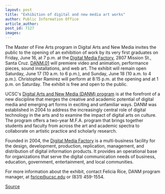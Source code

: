 ```yaml
---
layout: post
title: "Exhibition of digital and new media art works"
author: Public Information Office
article_author: 
post_id: 7127
images:
---
```


<a name="content" id="content"></a>
<p>
  The Master of Fine Arts program in Digital Arts and New Media invites the public to the opening of an exhibition of work by its very first graduates on Friday, June 16, at 7 p.m. at the <a href="http://www.digitalmediafactory.net">Digital Media Factory</a>, 2807 Mission St., Santa Cruz. <a href="http://danm.ucsc.edu/web/DANM.01">DANM.01</a> will premiere video and animation, performance pieces, sound installations, and web art. The exhibit will remain open Saturday, June 17 (10 a.m. to 6 p.m.), and Sunday, June 18 (10 a.m. to 4 p.m.). Christopher Ramirez will perform at 8:15 p.m. at the opening and at 1 p.m. on Saturday. The exhibit is free and open to the public.
</p>
<p>
  UCSC's <a href="http://danm.ucsc.edu">Digital Arts and New Media (DANM) program</a> is at the forefront of a new discipline that merges the creative and academic potential of digital media and emerging art forms in exciting and unfamiliar ways. DANM was established in 2004 to address the increasingly central role of digital technology in the arts and to examine the impact of digital arts on culture. The program offers a two-year M.F.A. program that brings together students and faculty from across the art and academic spectra to collaborate on artistic practice and scholarly research.
</p>
<p>
  Founded in 2004, the <a href="http://www.digitalmediafactory.net">Digital Media Factory</a> is a multi-business facility for the design, development, production, replication, management, and distribution of digital information products. It provides an operational base for organizations that serve the digital communication needs of business, education, government, entertainment, and local communities.
</p>
<p>
  For more information about the exhibit, contact Felicia Rice, DANM program manager, at <a href="mailto:fsrice@ucsc.edu">fsrice@ucsc.edu</a> or (831) 459-1554.
</p>
<p><a href="http://www1.ucsc.edu/currents/05-06/06-12/brief-danm.asp" title="Permalink to brief-danm">Source</a></p>

